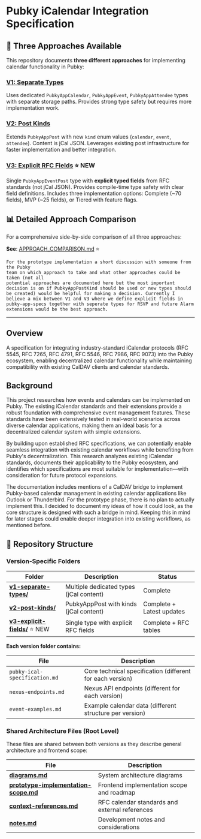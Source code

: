 # Pubky iCalendar Integration Specification

## 🔀 Three Approaches Available

This repository documents **three different approaches** for implementing
calendar functionality in Pubky:

### **[V1: Separate Types](v1-separate-types/README.md)**

Uses dedicated `PubkyAppCalendar`, `PubkyAppEvent`, `PubkyAppAttendee` types
with separate storage paths. Provides strong type safety but requires more
implementation work.

### **[V2: Post Kinds](v2-post-kinds/README.md)**

Extends `PubkyAppPost` with new `kind` enum values (`calendar`, `event`,
`attendee`). Content is jCal JSON. Leverages existing post infrastructure for
faster implementation and better integration.

### **[V3: Explicit RFC Fields](v3-explicit-fields/README.md)** ⭐ NEW

Single `PubkyAppEventPost` type with **explicit typed fields** from RFC
standards (not jCal JSON). Provides compile-time type safety with clear field
definitions. Includes three implementation options: Complete (~70 fields), MVP
(~25 fields), or Tiered with feature flags.

## 📊 Detailed Approach Comparison

For a comprehensive side-by-side comparison of all three approaches:

**See**: [APPROACH_COMPARISON.md](APPROACH_COMPARISON.md) ⭐

```text
For the prototype implementation a short discussion with someone from the Pubky
team on which approach to take and what other approaches could be taken (not all
potential approaches are documented here but the most important decision is on if PubkyAppPostKind should be used or new types should be created) would be helpful for making a decision. Currently I believe a mix between V1 and V3 where we define explicit fields in pubky-app-specs together with seperate types for RSVP and future Alarm extensions would be the best approach.
```

---

## Overview

A specification for integrating industry-standard iCalendar protocols (RFC 5545,
RFC 7265, RFC 4791, RFC 5546, RFC 7986, RFC 9073) into the Pubky ecosystem,
enabling decentralized calendar functionality while maintaining compatibility
with existing CalDAV clients and calendar standards.

## Background

This project researches how events and calendars can be implemented on Pubky.
The existing iCalendar standards and their extensions provide a robust
foundation with comprehensive event management features. These standards have
been extensively tested in real-world scenarios across diverse calendar
applications, making them an ideal basis for a decentralized calendar system
with simple extensions.

By building upon established RFC specifications, we can potentially enable
seamless integration with existing calendar workflows while benefiting from
Pubky's decentralization. This research analyzes existing iCalendar standards,
documents their applicability to the Pubky ecosystem, and identifies which
specifications are most suitable for implementation—with consideration for
future protocol expansions.

The documentation includes mentions of a CalDAV bridge to implement Pubky-based
calendar management in existing calendar applications like Outlook or
Thunderbird. For the prototype phase, there is no plan to actually implement
this. I decided to document my ideas of how it could look, as the core structure
is designed with such a bridge in mind. Keeping this in mind for later stages
could enable deeper integration into existing workflows, as mentioned before.

## 📂 Repository Structure

### Version-Specific Folders

| Folder                                                | Description                             | Status                    |
| ----------------------------------------------------- | --------------------------------------- | ------------------------- |
| **[v1-separate-types/](v1-separate-types/)**          | Multiple dedicated types (jCal content) | Complete                  |
| **[v2-post-kinds/](v2-post-kinds/)**                  | PubkyAppPost with kinds (jCal content)  | Complete + Latest updates |
| **[v3-explicit-fields/](v3-explicit-fields/)** ⭐ NEW | Single type with explicit RFC fields    | Complete + RFC tables     |

**Each version folder contains:**

| File                          | Description                                               |
| ----------------------------- | --------------------------------------------------------- |
| `pubky-ical-specification.md` | Core technical specification (different for each version) |
| `nexus-endpoints.md`          | Nexus API endpoints (different for each version)          |
| `event-examples.md`           | Example calendar data (different structure per version)   |

### Shared Architecture Files (Root Level)

These files are shared between both versions as they describe general
architecture and frontend scope:

| File                                                                       | Description                                    |
| -------------------------------------------------------------------------- | ---------------------------------------------- |
| **[diagrams.md](diagrams.md)**                                             | System architecture diagrams                   |
| **[prototype-implementation-scope.md](prototype-implementation-scope.md)** | Frontend implementation scope and roadmap      |
| **[context-references.md](context-references.md)**                         | RFC calendar standards and external references |
| **[notes.md](notes.md)**                                                   | Development notes and considerations           |
